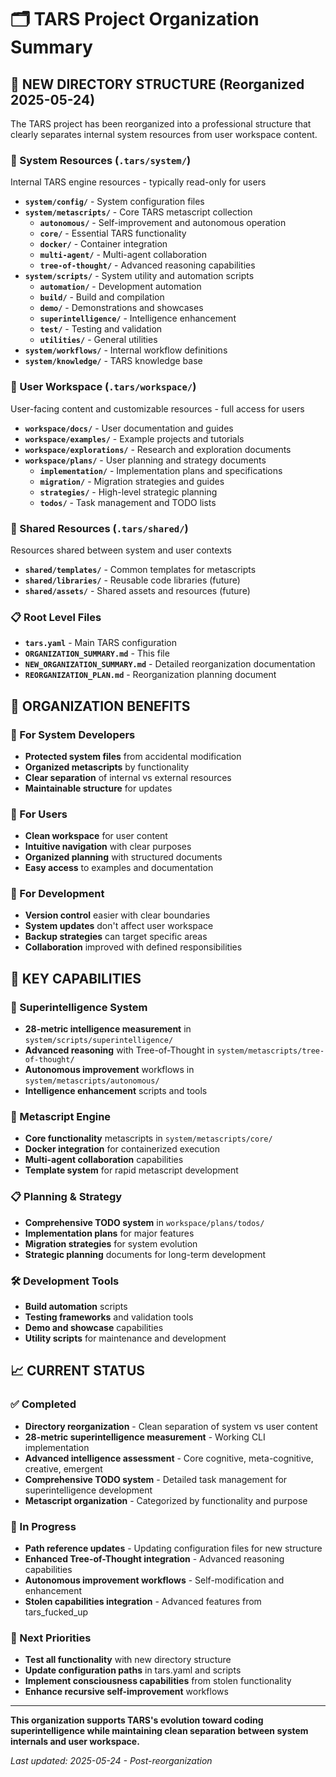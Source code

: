 ﻿# 🗂️ TARS Project Organization Summary

## 📁 NEW DIRECTORY STRUCTURE (Reorganized 2025-05-24)

The TARS project has been reorganized into a professional structure that clearly separates internal system resources from user workspace content.

### **🔧 System Resources (`.tars/system/`)**
Internal TARS engine resources - typically read-only for users

- **`system/config/`** - System configuration files
- **`system/metascripts/`** - Core TARS metascript collection
  - **`autonomous/`** - Self-improvement and autonomous operation
  - **`core/`** - Essential TARS functionality
  - **`docker/`** - Container integration
  - **`multi-agent/`** - Multi-agent collaboration
  - **`tree-of-thought/`** - Advanced reasoning capabilities
- **`system/scripts/`** - System utility and automation scripts
  - **`automation/`** - Development automation
  - **`build/`** - Build and compilation
  - **`demo/`** - Demonstrations and showcases
  - **`superintelligence/`** - Intelligence enhancement
  - **`test/`** - Testing and validation
  - **`utilities/`** - General utilities
- **`system/workflows/`** - Internal workflow definitions
- **`system/knowledge/`** - TARS knowledge base

### **👤 User Workspace (`.tars/workspace/`)**
User-facing content and customizable resources - full access for users

- **`workspace/docs/`** - User documentation and guides
- **`workspace/examples/`** - Example projects and tutorials
- **`workspace/explorations/`** - Research and exploration documents
- **`workspace/plans/`** - User planning and strategy documents
  - **`implementation/`** - Implementation plans and specifications
  - **`migration/`** - Migration strategies and guides
  - **`strategies/`** - High-level strategic planning
  - **`todos/`** - Task management and TODO lists

### **🤝 Shared Resources (`.tars/shared/`)**
Resources shared between system and user contexts

- **`shared/templates/`** - Common templates for metascripts
- **`shared/libraries/`** - Reusable code libraries (future)
- **`shared/assets/`** - Shared assets and resources (future)

### **📋 Root Level Files**
- **`tars.yaml`** - Main TARS configuration
- **`ORGANIZATION_SUMMARY.md`** - This file
- **`NEW_ORGANIZATION_SUMMARY.md`** - Detailed reorganization documentation
- **`REORGANIZATION_PLAN.md`** - Reorganization planning document

## 🎯 **ORGANIZATION BENEFITS**

### **🔧 For System Developers**
- **Protected system files** from accidental modification
- **Organized metascripts** by functionality
- **Clear separation** of internal vs external resources
- **Maintainable structure** for updates

### **👤 For Users**
- **Clean workspace** for user content
- **Intuitive navigation** with clear purposes
- **Organized planning** with structured documents
- **Easy access** to examples and documentation

### **🔄 For Development**
- **Version control** easier with clear boundaries
- **System updates** don't affect user workspace
- **Backup strategies** can target specific areas
- **Collaboration** improved with defined responsibilities

## 🚀 **KEY CAPABILITIES**

### **🧠 Superintelligence System**
- **28-metric intelligence measurement** in `system/scripts/superintelligence/`
- **Advanced reasoning** with Tree-of-Thought in `system/metascripts/tree-of-thought/`
- **Autonomous improvement** workflows in `system/metascripts/autonomous/`
- **Intelligence enhancement** scripts and tools

### **🤖 Metascript Engine**
- **Core functionality** metascripts in `system/metascripts/core/`
- **Docker integration** for containerized execution
- **Multi-agent collaboration** capabilities
- **Template system** for rapid metascript development

### **📋 Planning & Strategy**
- **Comprehensive TODO system** in `workspace/plans/todos/`
- **Implementation plans** for major features
- **Migration strategies** for system evolution
- **Strategic planning** documents for long-term development

### **🛠️ Development Tools**
- **Build automation** scripts
- **Testing frameworks** and validation tools
- **Demo and showcase** capabilities
- **Utility scripts** for maintenance and development

## 📈 **CURRENT STATUS**

### **✅ Completed**
- **Directory reorganization** - Clean separation of system vs user content
- **28-metric superintelligence measurement** - Working CLI implementation
- **Advanced intelligence assessment** - Core cognitive, meta-cognitive, creative, emergent
- **Comprehensive TODO system** - Detailed task management for superintelligence development
- **Metascript organization** - Categorized by functionality and purpose

### **🔄 In Progress**
- **Path reference updates** - Updating configuration files for new structure
- **Enhanced Tree-of-Thought integration** - Advanced reasoning capabilities
- **Autonomous improvement workflows** - Self-modification and enhancement
- **Stolen capabilities integration** - Advanced features from tars_fucked_up

### **🎯 Next Priorities**
- **Test all functionality** with new directory structure
- **Update configuration paths** in tars.yaml and scripts
- **Implement consciousness capabilities** from stolen functionality
- **Enhance recursive self-improvement** workflows

---

**This organization supports TARS's evolution toward coding superintelligence while maintaining clean separation between system internals and user workspace.**

*Last updated: 2025-05-24 - Post-reorganization*
